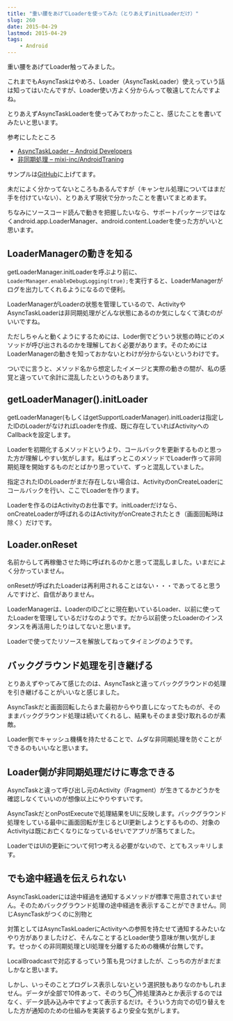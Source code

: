 ```yaml
---
title: "重い腰をあげてLoaderを使ってみた（とりあえずinitLoaderだけ）"
slug: 260
date: 2015-04-29
lastmod: 2015-04-29
tags:
    - Android
---
```


重い腰をあげてLoader触ってみました。

これまでもAsyncTaskはやめろ、Loader（AsyncTaskLoader）使えっていう話は知ってはいたんですが、Loader使い方よく分からんって敬遠してたんですよね。

とりあえずAsyncTaskLoaderを使ってみてわかったこと、感じたことを書いてみたいと思います。

参考にしたところ

<ul>
<li><a href="http://developer.android.com/reference/android/content/AsyncTaskLoader.html">AsyncTaskLoader &#8211; Android Developers</a></li>
<li><a href="http://mixi-inc.github.io/AndroidTraining/fundamentals/2.08.async-processing.html">非同期処理 &#8211; mixi-inc/AndroidTraning</a></li>
</ul>

サンプルは<a href="https://github.com/gen0083/AsyncTaskLoaderSample">GitHub</a>に上げてます。

未だによく分かってないところもあるんですが（キャンセル処理についてはまだ手を付けていない）、とりあえず現状で分かったことを書いてまとめます。

ちなみにソースコード読んで動きを把握したいなら、サポートパッケージではなくandroid.app.LoaderManager、android.content.Loaderを使った方がいいと思います。


## LoaderManagerの動きを知る


getLoaderManager.initLoaderを呼ぶより前に、`LoaderManager.enableDebugLogging(true);`を実行すると、LoaderManagerがログを出力してくれるようになるので便利。

LoaderManagerがLoaderの状態を管理しているので、ActivityやAsyncTaskLoaderは非同期処理がどんな状態にあるのか気にしなくて済むのがいいですね。

ただしちゃんと動くようにするためには、Loder側でどういう状態の時にどのメソッドが呼び出されるのかを理解しておく必要があります。そのためにはLoaderManagerの動きを知っておかないとわけが分からないというわけです。

ついでに言うと、メソッド名から想定したイメージと実際の動きの間が、私の感覚と違っていて余計に混乱したというのもあります。


## getLoaderManager().initLoader


getLoaderManager(もしくはgetSupportLoaderManager).initLoaderは指定したIDのLoaderがなければLoaderを作成、既に存在していればActivityへのCallbackを設定します。

Loaderを初期化するメソッドというより、コールバックを更新するものと思った方が理解しやすい気がします。私はずっとこのメソッドでLoader作って非同期処理を開始するものだとばかり思っていて、ずっと混乱していました。

指定されたIDのLoaderがまだ存在しない場合は、ActivityのonCreateLoaderにコールバックを行い、ここでLoaderを作ります。

Loaderを作るのはActivityのお仕事です。initLoaderだけなら、onCreateLoaderが呼ばれるのはActivityがonCreateされたとき（画面回転時は除く）だけです。


## Loader.onReset


名前からして再稼働させた時に呼ばれるのかと思って混乱しました。いまだによく分かっていません。

onResetが呼ばれたLoaderは再利用されることはない・・・であってると思うんですけど、自信がありません。

LoaderManagerは、LoaderのIDごとに現在動いているLoader、以前に使ってたLoaderを管理しているだけなのようです。だから以前使ったLoaderのインスタンスを再活用したりはしてないと思います。

Loaderで使ってたリソースを解放してねってタイミングのようです。


## バックグラウンド処理を引き継げる


とりあえずやってみて感じたのは、AsyncTaskと違ってバックグラウンドの処理を引き継げることがいいなと感じました。

AsyncTaskだと画面回転したらまた最初からやり直しになってたものが、そのままバックグラウンド処理は続いてくれるし、結果もそのまま受け取れるのが素敵。

Loader側でキャッシュ機構を持たせることで、ムダな非同期処理を防ぐことができるのもいいなと思います。


## Loader側が非同期処理だけに専念できる


AsyncTaskと違って呼び出し元のActivity（Fragment）が生きてるかどうかを確認しなくていいのが想像以上にやりやすいです。

AsyncTaskだとonPostExecuteで処理結果をUIに反映します。バックグラウンド処理をしている最中に画面回転が生じるとUI更新しようとするものの、対象のActivityは既にお亡くなりになっているせいでアプリが落ちてました。

LoaderではUIの更新について何1つ考える必要がないので、とてもスッキリします。


## でも途中経過を伝えられない


AsyncTaskLoaderには途中経過を通知するメソッドが標準で用意されていません。そのためバックグラウンド処理の途中経過を表示することができません。同じAsyncTaskがつくのに別物と

対策としてはAsyncTaskLoaderにActivityへの参照を持たせて通知するみたいなやり方がありましたけど、そんなことするとLoader使う意味が無い気がします。せっかくの非同期処理とUI処理を分離するための機構が台無しです。

LocalBroadcastで対応するっていう策も見つけましたが、こっちの方がまだましかなと思います。

しかし、いっそのことプログレス表示しないという選択肢もありなのかもしれません。データが全部で10件あって、そのうち◯件処理済みとか表示するのではなく、データ読み込み中ですよって表示するだけ。そういう方向での切り替えをした方が通知のための仕組みを実装するより安全な気がします。


  